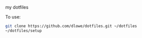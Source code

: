 my dotfiles

To use:

```bash
git clone https://github.com/dlowe/dotfiles.git ~/dotfiles
~/dotfiles/setup
```
